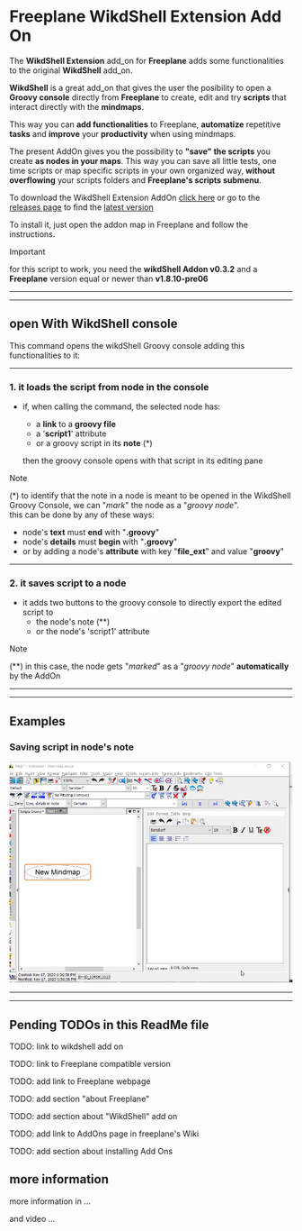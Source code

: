 # Freeplane WikdShell Extension Add On

The **WikdShell Extension** add_on for **Freeplane** adds some functionalities to the original **WikdShell** add_on.

**WikdShell** is a great add_on that gives the user the posibility to open a **Groovy console** directly from **Freeplane** to create, edit and try **scripts** that interact directly with the **mindmaps**.

This way you can **add functionalities** to Freeplane, **automatize** repetitive **tasks** and **improve** your **productivity** when using mindmaps.

The present AddOn gives you the possibility to **"save" the scripts** you create **as nodes in your maps**. This way you can save all little tests, one time scripts or map specific scripts in your own organized way, **without overflowing** your scripts folders and **Freeplane's scripts submenu**.

To download the WikdShell Extension AddOn [click here](https://github.com/EdoFro/Freeplane_WikdShell_Extension/releases/download/v0.0.1/WikdShellExtension-v0.0.1.addon.mm) or go to the [releases page](https://github.com/EdoFro/Freeplane_WikdShell_Extension/releases) to find the [latest version](https://github.com/EdoFro/Freeplane_WikdShell_Extension/releases/latest)

To install it, just open the addon map in Freeplane and follow the instructions.

> [!IMPORTANT]
> for this script to work, you need the **wikdShell Addon v0.3.2** and a **Freeplane** version equal or newer than **v1.8.10-pre06**

---
---

## open With WikdShell console

This command opens the wikdShell Groovy console adding this functionalities to it:

---

### 1. it loads the script from node in the console

- if, when calling the command, the selected node has:
  - a **link** to a **groovy file**
  - a '**script1**' attribute
  - or a groovy script in its **note** (\*)
  
  then the groovy console opens with that script in its editing pane

> [!NOTE]
> (\*) to identify that the note in a node is meant to be opened in the WikdShell Groovy Console, we can "*mark*" the node as a "*groovy node*".  
> this can be done by any of these ways:  
>
> - node's **text** must **end** with "**.groovy**"
> - node's **details** must **begin** with "**.groovy**"
> - or by adding a node's **attribute** with key "**file_ext**" and value "**groovy**"

---

### 2. it saves script to a node

- it adds two buttons to the groovy console to directly export the edited script to
  - the node's note (\*\*)
  - or the node's 'script1' attribute

> [!NOTE]
> (\*\*) in this case, the node gets "*marked*" as a "*groovy node*" **automatically** by the AddOn

---
---

## Examples

### Saving script in node's note

![scriptInNote](resources/scriptInNote.gif)

---
---

## Pending TODOs in this ReadMe file

TODO: link to wikdshell add on

TODO: link to Freeplane compatible version

TODO: add link to Freeplane webpage

TODO: add section "about Freeplane"

TODO: add section about "WikdShell" add on

TODO: add link to AddOns page in freeplane's Wiki

TODO: add section about installing Add Ons

## more information

more information in ...

and video ...
